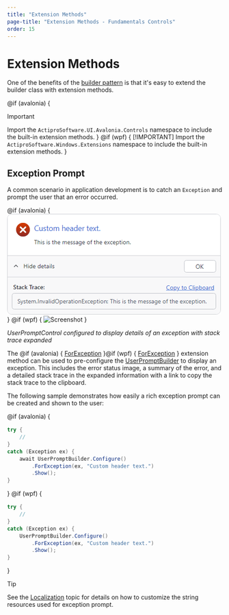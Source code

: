 ```yaml
---
title: "Extension Methods"
page-title: "Extension Methods - Fundamentals Controls"
order: 15
---
```

# Extension Methods

One of the benefits of the [builder pattern](builder-pattern.md) is that it's easy to extend the builder class with extension methods.

@if (avalonia) {
> [!IMPORTANT]
> Import the `ActiproSoftware.UI.Avalonia.Controls` namespace to include the built-in extension methods.
}
@if (wpf) {
> [!IMPORTANT]
> Import the `ActiproSoftware.Windows.Extensions` namespace to include the built-in extension methods.
}

## Exception Prompt

A common scenario in application development is to catch an `Exception` and prompt the user that an error occurred.

@if (avalonia) {
![Screenshot](../images/user-prompt-for-exception.png)
}
@if (wpf) {
![Screenshot](../../images/user-prompt-for-exception.png)
}

*UserPromptControl configured to display details of an exception with stack trace expanded*

The @if (avalonia) { [ForException](xref:@ActiproUIRoot.Controls.UserPromptExtensions.ForException*) }@if (wpf) { [ForException](xref:@ActiproUIRoot.Extensions.UserPromptExtensions.ForException*) } extension method can be used to pre-configure the [UserPromptBuilder](xref:@ActiproUIRoot.Controls.UserPromptBuilder) to display an exception.  This includes the error status image, a summary of the error, and a detailed stack trace in the expanded information with a link to copy the stack trace to the clipboard.

The following sample demonstrates how easily a rich exception prompt can be created and shown to the user:

@if (avalonia) {
```csharp
try {
	//
}
catch (Exception ex) {
	await UserPromptBuilder.Configure()
		.ForException(ex, "Custom header text.")
		.Show();
}
```
}
@if (wpf) {
```csharp
try {
	//
}
catch (Exception ex) {
	UserPromptBuilder.Configure()
		.ForException(ex, "Custom header text.")
		.Show();
}
```
}

> [!TIP]
> See the [Localization](localization.md) topic for details on how to customize the string resources used for exception prompt.